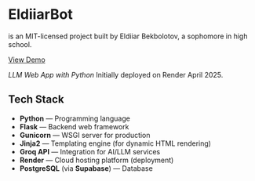 # EldiiarBot

is an MIT-licensed project built by Eldiiar Bekbolotov, a sophomore in high school.

<a href='https://eldiiarbot.onrender.com/' target='_blank'>View Demo</a>

_LLM Web App with Python_
Initially deployed on Render April 2025.

## Tech Stack

- **Python** — Programming language
- **Flask** — Backend web framework
- **Gunicorn** — WSGI server for production
- **Jinja2** — Templating engine (for dynamic HTML rendering)
- **Groq API** — Integration for AI/LLM services
- **Render** — Cloud hosting platform (deployment)
- **PostgreSQL** (via **Supabase**) — Database
